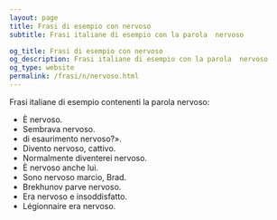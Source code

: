 ```yaml
---
layout: page
title: Frasi di esempio con nervoso 
subtitle: Frasi italiane di esempio con la parola  nervoso

og_title: Frasi di esempio con nervoso 
og_description: Frasi italiane di esempio con la parola  nervoso
og_type: website
permalink: /frasi/n/nervoso.html
---
```


Frasi italiane di esempio contenenti la parola nervoso:


- È nervoso.
- Sembrava nervoso.
- di esaurimento nervoso?».
- Divento nervoso, cattivo.
- Normalmente diventerei nervoso.
- È nervoso anche lui.
- Sono nervoso marcio, Brad.
- Brekhunov parve nervoso.
- Era nervoso e insoddisfatto.
- Légionnaire era nervoso.
